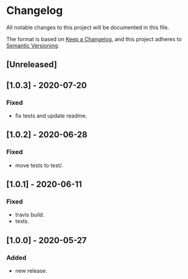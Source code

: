# Changelog
All notable changes to this project will be documented in this file.

The format is based on [Keep a Changelog](https://keepachangelog.com/en/1.0.0/),
and this project adheres to [Semantic Versioning](https://semver.org/spec/v2.0.0.html).

## [Unreleased]

## [1.0.3] - 2020-07-20
### Fixed
- fix tests and update readme.

## [1.0.2] - 2020-06-28
### Fixed
- move tests to test/.

## [1.0.1] - 2020-06-11
### Fixed
- travis build.
- tests.

## [1.0.0] - 2020-05-27
### Added
- new release.
